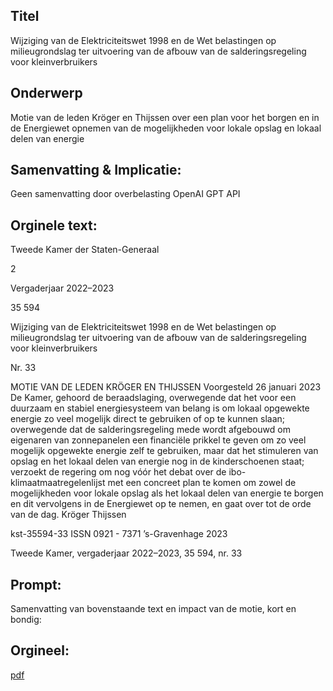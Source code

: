 ## Titel
Wijziging van de Elektriciteitswet 1998 en de Wet belastingen op milieugrondslag ter uitvoering van de afbouw van de salderingsregeling voor kleinverbruikers
## Onderwerp
Motie van de leden Kröger en Thijssen over een plan voor het borgen en in de Energiewet opnemen van de mogelijkheden voor lokale opslag en lokaal delen van energie 
## Samenvatting & Implicatie:
Geen samenvatting door overbelasting OpenAI GPT API
## Orginele text:


Tweede Kamer der Staten-Generaal

2

Vergaderjaar 2022–2023

35 594

Wijziging van de Elektriciteitswet 1998 en de
Wet belastingen op milieugrondslag ter
uitvoering van de afbouw van de
salderingsregeling voor kleinverbruikers

Nr. 33

MOTIE VAN DE LEDEN KRÖGER EN THIJSSEN
Voorgesteld 26 januari 2023
De Kamer,
gehoord de beraadslaging,
overwegende dat het voor een duurzaam en stabiel energiesysteem van
belang is om lokaal opgewekte energie zo veel mogelijk direct te
gebruiken of op te kunnen slaan;
overwegende dat de salderingsregeling mede wordt afgebouwd om
eigenaren van zonnepanelen een financiële prikkel te geven om zo veel
mogelijk opgewekte energie zelf te gebruiken, maar dat het stimuleren
van opslag en het lokaal delen van energie nog in de kinderschoenen
staat;
verzoekt de regering om nog vóór het debat over de
ibo-klimaatmaatregelenlijst met een concreet plan te komen om zowel de
mogelijkheden voor lokale opslag als het lokaal delen van energie te
borgen en dit vervolgens in de Energiewet op te nemen,
en gaat over tot de orde van de dag.
Kröger
Thijssen

kst-35594-33
ISSN 0921 - 7371
’s-Gravenhage 2023

Tweede Kamer, vergaderjaar 2022–2023, 35 594, nr. 33


## Prompt:
Samenvatting van bovenstaande text en impact van de motie, kort en bondig:

## Orgineel:
[pdf](https://gegevensmagazijn.tweedekamer.nl/OData/v4/2.0/Document(e01a70c5-28f3-4184-b5d0-58542697d0ac)/resource)
